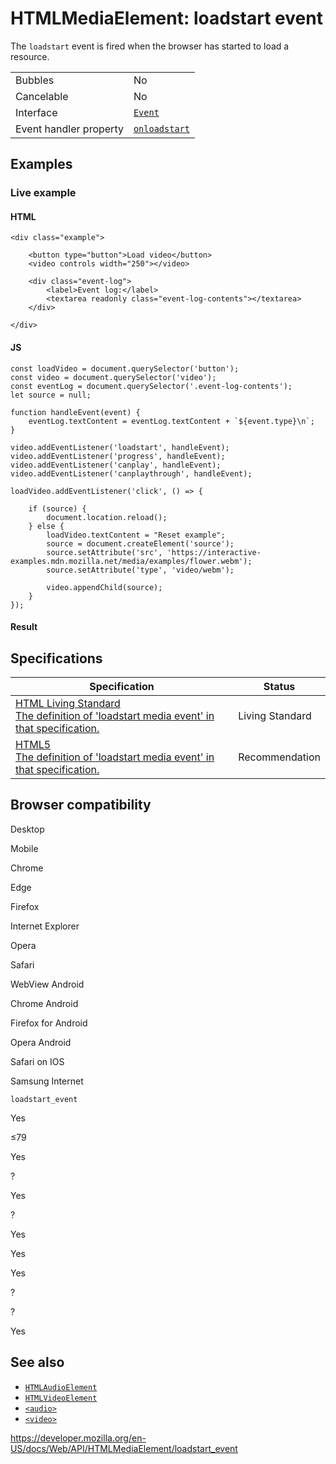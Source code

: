 # HTMLMediaElement: loadstart event

The `loadstart` event is fired when the browser has started to load a resource.

<table><tbody><tr class="odd"><td>Bubbles</td><td>No</td></tr><tr class="even"><td>Cancelable</td><td>No</td></tr><tr class="odd"><td>Interface</td><td><a href="../event"><code>Event</code></a></td></tr><tr class="even"><td>Event handler property</td><td><a href="../globaleventhandlers/onloadstart"><code>onloadstart</code></a></td></tr></tbody></table>

## Examples

### Live example

#### HTML

    <div class="example">

        <button type="button">Load video</button>
        <video controls width="250"></video>

        <div class="event-log">
            <label>Event log:</label>
            <textarea readonly class="event-log-contents"></textarea>
        </div>

    </div>

#### JS

    const loadVideo = document.querySelector('button');
    const video = document.querySelector('video');
    const eventLog = document.querySelector('.event-log-contents');
    let source = null;

    function handleEvent(event) {
        eventLog.textContent = eventLog.textContent + `${event.type}\n`;
    }

    video.addEventListener('loadstart', handleEvent);
    video.addEventListener('progress', handleEvent);
    video.addEventListener('canplay', handleEvent);
    video.addEventListener('canplaythrough', handleEvent);

    loadVideo.addEventListener('click', () => {

        if (source) {
            document.location.reload();
        } else {
            loadVideo.textContent = "Reset example";
            source = document.createElement('source');
            source.setAttribute('src', 'https://interactive-examples.mdn.mozilla.net/media/examples/flower.webm');
            source.setAttribute('type', 'video/webm');

            video.appendChild(source);
        }
    });

#### Result

## Specifications

<table><thead><tr class="header"><th>Specification</th><th>Status</th></tr></thead><tbody><tr class="odd"><td><a href="https://html.spec.whatwg.org/multipage/media.html#event-media-loadstart">HTML Living Standard<br />
<span class="small">The definition of 'loadstart media event' in that specification.</span></a></td><td><span class="spec-living">Living Standard</span></td></tr><tr class="even"><td><a href="https://www.w3.org/TR/html52/embedded-content-0.html#event-media-loadstart">HTML5<br />
<span class="small">The definition of 'loadstart media event' in that specification.</span></a></td><td><span class="spec-rec">Recommendation</span></td></tr></tbody></table>

## Browser compatibility

Desktop

Mobile

Chrome

Edge

Firefox

Internet Explorer

Opera

Safari

WebView Android

Chrome Android

Firefox for Android

Opera Android

Safari on IOS

Samsung Internet

`loadstart_event`

Yes

≤79

Yes

?

Yes

?

Yes

Yes

Yes

?

?

Yes

## See also

- [`HTMLAudioElement`](../htmlaudioelement)
- [`HTMLVideoElement`](../htmlvideoelement)
- [`<audio>`](https://developer.mozilla.org/en-US/docs/Web/HTML/Element/audio)
- [`<video>`](https://developer.mozilla.org/en-US/docs/Web/HTML/Element/video)

<a href="https://developer.mozilla.org/en-US/docs/Web/API/HTMLMediaElement/loadstart_event" class="_attribution-link">https://developer.mozilla.org/en-US/docs/Web/API/HTMLMediaElement/loadstart_event</a>
